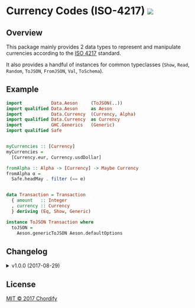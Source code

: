 # Currency Codes (ISO-4217) [![](https://img.shields.io/hackage/v/currency-codes.svg)](https://hackage.haskell.org/package/currency-codes)

## Overview 

This package mainly provides 2 data types to represent and manipulate currencies according to
the [ISO 4217](https://www.iso.org/iso-4217-currency-codes.html) standard. 

It also provides a handful of instances for common typeclasses (`Show`, `Read`, `Random`, `ToJSON`,
`FromJSON`, `Val`, `ToSchema`). 

## Example

```haskell
import           Data.Aeson     (ToJSON(..))
import qualified Data.Aeson     as Aeson
import           Data.Currency  (Currency, Alpha)
import qualified Data.Currency  as Currency
import           GHC.Generics   (Generic)
import qualified Safe


myCurrencies :: [Currency]
myCurrencies =
  [Currency.eur, Currency.usdDollar]

fromAlpha :: Alpha -> [Currency] -> Maybe Currency
fromAlpha α =
  Safe.headMay . filter (== α)


data Transaction = Transaction
  { amount   :: Integer
  , currency :: Currency
  } deriving (Eq, Show, Generic)

instance ToJSON Transaction where
  toJSON = 
    Aeson.genericToJSON Aeson.defaultOptions
```

## Changelog

<details>
  <summary>v1.0.0 (2017-08-29)</summary>

  - Provide 2 types `Currency` and `Alpha`
  - Provide constructors for each currency and Alpha code listed in the standard
  - Provide a list of all `Currency`
  - Provide instances for:
    - Show
    - Eq
    - Read
    - Generic
    - Data
    - Typeable
    - FromJSON (aeson)
    - ToJSON   (aeson)
    - ToSchema (swagger2)
    - Val      (bson)
    - Random   (random)
    - Ord (Alpha only)
    - Enum (Alpha only
    - Bounded (Alpha only)
</details>

## License

[MIT © 2017 Chordify](LICENSE)
